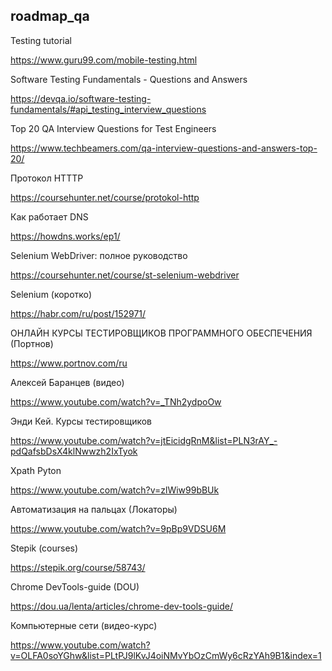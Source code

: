 ## roadmap_qa

Testing tutorial

https://www.guru99.com/mobile-testing.html

Software Testing Fundamentals - Questions and Answers

https://devqa.io/software-testing-fundamentals/#api_testing_interview_questions

Top 20 QA Interview Questions for Test Engineers

https://www.techbeamers.com/qa-interview-questions-and-answers-top-20/

Протокол HTTTP

https://coursehunter.net/course/protokol-http

Как работает DNS

https://howdns.works/ep1/

Selenium WebDriver: полное руководство

https://coursehunter.net/course/st-selenium-webdriver

Selenium (коротко)

https://habr.com/ru/post/152971/

ОНЛАЙН КУРСЫ ТЕСТИРОВЩИКОВ ПРОГРАММНОГО ОБЕСПЕЧЕНИЯ (Портнов)

https://www.portnov.com/ru

Алексей Баранцев (видео)

https://www.youtube.com/watch?v=_TNh2ydpoOw

Энди Кей. Курсы тестировщиков

https://www.youtube.com/watch?v=jtEicidgRnM&list=PLN3rAY_-pdQafsbDsX4klNwwzh2IxTyok

Xpath Pyton

https://www.youtube.com/watch?v=zlWiw99bBUk

Автоматизация на пальцах (Локаторы)

https://www.youtube.com/watch?v=9pBp9VDSU6M

Stepik (courses)

https://stepik.org/course/58743/

Chrome DevTools-guide (DOU)

https://dou.ua/lenta/articles/chrome-dev-tools-guide/

Компьютерные сети (видео-курс)

https://www.youtube.com/watch?v=OLFA0soYGhw&list=PLtPJ9lKvJ4oiNMvYbOzCmWy6cRzYAh9B1&index=1
